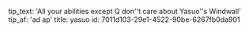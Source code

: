 tip_text: 'All your abilities except Q don''t care about Yasuo''s Windwall'
tip_af: 'ad ap'
title: yasuo
id: 7011d103-29e1-4522-90be-6267fb0da901
